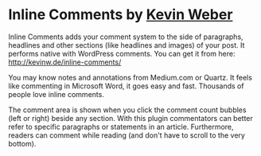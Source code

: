 Inline Comments by [Kevin Weber](http://kevinw.de/)
====================

Inline Comments adds your comment system to the side of paragraphs, headlines and other sections (like headlines and images) of your post. It performs native with WordPress comments. You can get it from here: http://kevinw.de/inline-comments/

You may know notes and annotations from Medium.com or Quartz. It feels like commenting in Microsoft Word, it goes easy and fast. Thousands of people love inline comments.

The comment area is shown when you click the comment count bubbles (left or right) beside any section.
With this plugin commentators can better refer to specific paragraphs or statements in an article.
Furthermore, readers can comment while reading (and don't have to scroll to the very bottom).